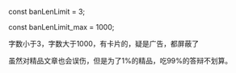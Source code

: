   const banLenLimit = 3;
  
  const banLenLimit_max = 1000;


字数小于3，字数大于1000，有卡片的，疑是广告，都屏蔽了

虽然对精品文章也会误伤，但是为了1%的精品，吃99%的答辩不划算。
